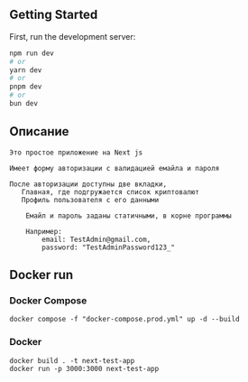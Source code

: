 ## Getting Started

First, run the development server:

```bash
npm run dev
# or
yarn dev
# or
pnpm dev
# or
bun dev
```

## Описание

```
Это простое приложение на Next js

Имеет форму авторизации с валидацией емайла и пароля

После авторизации доступны две вкладки,
   Главная, где подгружается список криптовалют
   Профиль пользователя с его данными
```

```
    Емайл и пароль заданы статичными, в корне программы
    
    Например:
        email: TestAdmin@gmail.com,
        password: "TestAdminPassword123_"
```

## Docker run

### Docker Compose
```docker compose -f "docker-compose.prod.yml" up -d --build```

### Docker
```
docker build . -t next-test-app
docker run -p 3000:3000 next-test-app
```